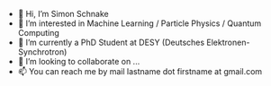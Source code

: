 - 👋 Hi, I’m Simon Schnake
- 👀 I’m interested in Machine Learning / Particle Physics / Quantum Computing
- 🌱 I’m currently a PhD Student at DESY (Deutsches Elektronen-Synchrotron)
- 💞️ I’m looking to collaborate on ...
- 📫 You can reach me by mail lastname dot firstname at gmail.com
<!---
simonschnake/simonschnake is a ✨ special ✨ repository because its `README.md` (this file) appears on your GitHub profile.
You can click the Preview link to take a look at your changes.
--->
